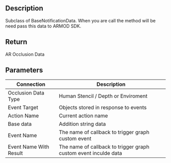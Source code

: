 ## Description

Subclass of BaseNotificationData. When you are call the method will be need pass this data to ARMOD SDK.

## Return

​​AR Occlusion Data

## Parameters

| Connection             | Description                                                     |
| ---------------------- | --------------------------------------------------------------- |
| Occlusion Data Type    | Human Stencil / Depth or Enviroment                             |
| Event Target           | Objects stored in response to events                            |
| Action Name            | Current action name                                             |
| Base data              | Addition string data                                            |
| Event Name             | The name of callback to trigger graph custom event              |
| Event Name With Result | The name of callback to trigger graph custom event inculde data |

